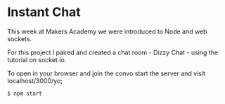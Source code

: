 # Instant Chat

This week at Makers Academy we were introduced to Node and web sockets.

For this project I paired and created a chat room - Dizzy Chat - using the tutorial on socket.io.

To open in your browser and join the convo start the server and visit localhost/3000/yo;

```sh
$ npm start
``` 